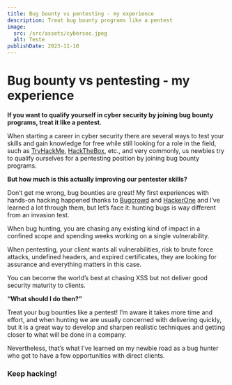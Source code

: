 ```yaml
---
title: Bug bounty vs pentesting - my experience
description: Treat bug bounty programs like a pentest
image:
  src: /src/assets/cybersec.jpeg
  alt: Teste
publishDate: 2023-11-10
---
```


# Bug bounty vs pentesting - my experience

**If you want to qualify yourself in cyber security by joining bug bounty programs, treat it like a pentest.**

When starting a career in cyber security there are several ways to test your skills and gain knowledge for free while still looking for a role in the field, such as [TryHackMe](https://tryhackme.com/), [HackTheBox](https://www.hackthebox.com/), etc., and very commonly, us newbies try to qualify ourselves for a pentesting position by joining bug bounty programs.

**But how much is this actually improving our pentester skills?**

Don’t get me wrong, bug bounties are great! My first experiences with hands-on hacking happened thanks to [Bugcrowd](https://www.bugcrowd.com/) and [HackerOne](https://www.hackerone.com/) and I’ve learned a lot through them, but let’s face it: hunting bugs is way different from an invasion test.

When bug hunting, you are chasing any existing kind of impact in a confined scope and spending weeks working on a single vulnerability.

When pentesting, your client wants all vulnerabilities, risk to brute force attacks, undefined headers, and expired certificates, they are looking for assurance and everything matters in this case.

You can become the world’s best at chasing XSS but not deliver good security maturity to clients.

**“What should I do then?”**

Treat your bug bounties like a pentest! I’m aware it takes more time and effort, and when hunting we are usually concerned with delivering quickly, but it is a great way to develop and sharpen realistic techniques and getting closer to what will be done in a company.

Nevertheless, that’s what I’ve learned on my newbie road as a bug hunter who got to have a few opportunities with direct clients.

### Keep hacking!
